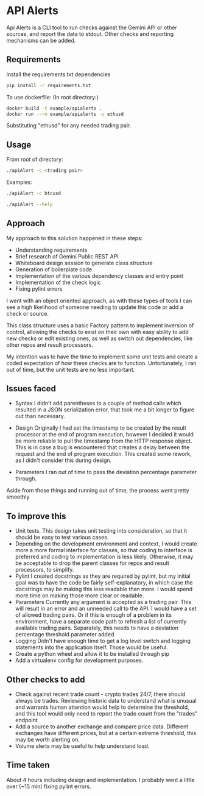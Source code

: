 # API Alerts

Api Alerts is a CLI tool to run checks against the Gemini API or other sources,
and report the data to stdout. Other checks and reporting mechanisms can be added.

## Requirements

Install the requirements.txt dependencies

```bash
pip install -r requirements.txt
```

To use dockerfile:
(In root directory:)
```bash
docker build -t example/apialerts .
docker run --rm example/apialerts -c ethusd
```
Substituting "ethusd" for any needed trading pair.

## Usage

From root of directory:

```bash
./apiAlert -c <trading pair>
```

Examples:

```bash
./apiAlert -c btcusd
```

```bash
./apiAlert --help
```

## Approach
My approach to this solution happened in these steps:
- Understanding requirements
- Brief research of Gemini Public REST API
- Whiteboard design session to generate class structure
- Generation of boilerplate code
- Implementation of the various dependency classes and entry point
- Implementation of the check logic
- Fixing pylint errors

I went with an object oriented approach, as with these types of tools I can
see a high likelihood of someone needing to update this code or add a check
or source.

This class structure uses a basic Factory pattern to implement inversion of
control, allowing the checks to exist on their own with easy ability to add
new checks or edit existing ones, as well as switch out dependencies, like
other repos and result processors.

My intention was to have the time to implement some unit tests and create
a coded expectation of how these checks are to function. Unfortunately, I
ran out of time, but the unit tests are no less important.

## Issues faced
- Syntax
I didn't add parentheses to a couple of method calls which resulted in a JSON
serialization error, that took me a bit longer to figure out than necessary.

- Design
Originally I had set the timestamp to be created by the result processor at
the end of program execution, however I decided it would be more reliable to
pull the timestamp from the HTTP response object.
This is in case a bug is encountered that creates a delay between the request and the end of program execution.
This created some rework, as I didn't consider this during design.

- Parameters
I ran out of time to pass the deviation percentage parameter through.


Aside from those things and running out of time, the process went pretty smoothly


## To improve this

- Unit tests. This design takes unit testing into consideration, so that it should be easy to test various cases.
- Depending on the development environment and context, I would create more a more formal interface for classes, so that coding to interface is preferred and coding to implementation is less likely. Otherwise, it may be acceptable to drop the parent classes for repos and result processors, to simplify.
- Pylint
I created docstrings as they are required by pylint, but my initial goal was
to have the code be fairly self-explanatory, in which case the docstrings may
be making this less readable than more. I would spend more time on making those
more clear or readable.
- Parameters
Currently any argument is accepted as a trading pair. This will result in an error and an unneeded call to the API.
I would have a set of allowed trading pairs. Or if this is enough of a problem in its environment, have a separate code path to refresh a list of currently available trading pairs.
Separately, this needs to have a deviation percentage threshold parameter added.
- Logging
Didn't have enough time to get a log level switch and logging statements into the application itself. Those would be useful.
- Create a python wheel and allow it to be installed through pip
- Add a virtualenv config for development purposes.


## Other checks to add
- Check against recent trade count - crypto trades 24/7, there should always be trades. Reviewing historic data to understand what is unusual and warrants human attention would help to determine the threshold, and this tool would only need to report the trade count from the "trades" endpoint
- Add a source to another exchange and compare price data. Different exchanges have different prices, but at a certain extreme threshold, this may be worth alerting on.
- Volume alerts may be useful to help understand load.

## Time taken
About 4 hours including design and implementation. I probably went a little over (~15 min) fixing pylint errors.
